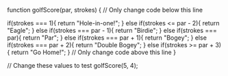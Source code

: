 
function golfScore(par, strokes) {
  // Only change code below this line
  
  if(strokes === 1){
    return "Hole-in-one!";
  }
  else if(strokes <= par - 2){
    return "Eagle";
  }
  else if(strokes === par - 1){
    return "Birdie";
  }
  else if(strokes === par){
    return "Par";
  }
  else if(strokes === par + 1){
    return "Bogey";
  }
  else if(strokes === par + 2){
    return "Double Bogey";
  }
  else if(strokes >= par + 3){
    return "Go Home!";
  }
  // Only change code above this line
}

// Change these values to test
golfScore(5, 4);
